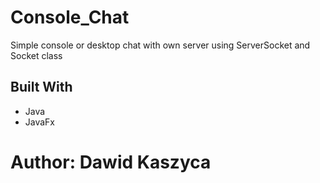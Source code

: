 
# Console_Chat
Simple console or desktop chat with own server using ServerSocket and Socket class
## Built With

* Java
* JavaFx


# Author: Dawid Kaszyca

